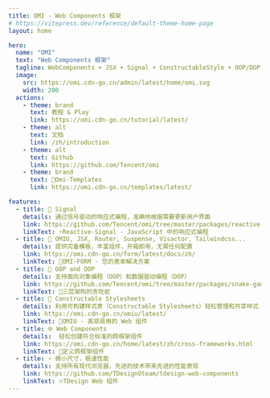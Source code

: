 ```yaml
---
title: OMI - Web Components 框架
# https://vitepress.dev/reference/default-theme-home-page
layout: home

hero:
  name: "OMI"
  text: "Web Components 框架"
  tagline: WebComponents + JSX + Signal + ConstructableStyle + OOP/DOP
  image:
    src: https://omi.cdn-go.cn/admin/latest/home/omi.svg
    width: 200
  actions:
    - theme: brand
      text: 教程 & Play
      link: https://omi.cdn-go.cn/tutorial/latest/
    - theme: alt
      text: 文档
      link: /zh/introduction
    - theme: alt
      text: Github
      link: https://github.com/Tencent/omi
    - theme: brand
      text: 🎉Omi-Templates
      link: https://omi.cdn-go.cn/templates/latest/

features:
  - title: 📶 Signal
    details: 通过信号驱动的响应式编程，准确地根据需要更新用户界面
    link: https://github.com/Tencent/omi/tree/master/packages/reactive-signal
    linkText: ⚡️Reactive-Signal - JavaScript 中的响应式编程
  - title: 🔪 OMIU, JSX, Router, Suspense, Visactor, Tailwindcss...
    details: 提供完备模板，丰富组件，开箱即用，无需任何配置
    link: https://omi.cdn-go.cn/form/latest/docs/zh/
    linkText: 🎁OMI-FORM - 您的表单解决方案
  - title: 💯 OOP and DOP
    details: 支持面向对象编程（OOP）和数据驱动编程（DOP）
    link: https://github.com/Tencent/omi/tree/master/packages/snake-game-3tier
    linkText: 🐍三层架构的贪吃蛇
  - title: 💒 Constructable Stylesheets
    details: 利用可构建样式表（Constructable Stylesheets）轻松管理和共享样式
    link: https://omi.cdn-go.cn/omiu/latest/
    linkText: 🎉OMIU - 美观易用的 Web 组件
  - title: 🌐 Web Components
    details:  轻松创建符合标准的跨框架组件
    link: https://omi.cdn-go.cn/home/latest/zh/cross-frameworks.html
    linkText: 💯定义跨框架组件
  - title: ⚡ 微小尺寸，极速性能
    details: 支持所有现代浏览器，先进的技术带来先进的性能表现
    link: https://github.com/TDesignOteam/tdesign-web-components
    linkText: 🔥TDesign Web 组件
---
```

